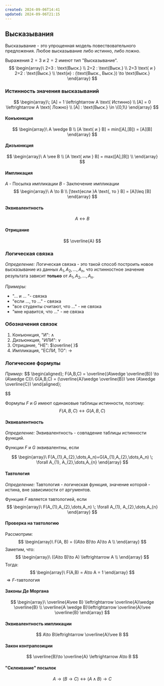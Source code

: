 ```yaml
---
created: 2024-09-06T14:41
updated: 2024-09-06T21:15
---
```

## Высказывания

Высказывание - это упрощенная модель повествовательного предложения.
Любое высказывание либо истинно, либо ложно.

Выражения $2=3$ и  $2=2$ имеют тип "Высказывание". 
$$
\begin{array}\
2=3 : \text{Выск.} \\
2=2 : \text{Выск.} \\
2=3 \text{ и } 2=2 : \text{Выск.}  \\
\text{и} : (\text{Выск., Выск.}) \to \text{Выск.}
\end{array}
$$
### Истинность значения высказываний
$$
\begin{array}\;
[A] = 1 \leftrightarrow A \text{ Истинно} \\
[A] = 0 \leftrightarrow A \text{ Ложно} \\
[A] : \text{Выск.} \in \{0,1\}
\end{array}
$$
#### Конъюнкция
$$
\begin{array}\
A \wedge B \\
[A \text{ и } B] = min([A],[B]) = [A][B]
\end{array}
$$
#### Дизъюнкция
$$
\begin{array}\
A \vee B \\
[A \text{ или } B] = max([A],[B]) \\
\end{array}
$$
#### Импликация
$A$ - Посылка импликации
$B$ - Заключение импликации
$$
\begin{array}\
A \to B \\
[\text{если }A \text{, то } B] = [A]\leq [B]
\end{array}
$$
#### Эквивалентность
$$
A\leftrightarrow B
$$
#### Отрицание
$$
\overline{A}
$$
### Логическая связка

*Определение:* Логическая связка - это такой способ построить новое высказывание из данных $A_{1}, A_{2},\dots,A_n$, что истинностное значение результата зависит **только** от $A_{1}, A_{2},\dots,A_n$.

*Примеры:* 
- "... и ... "- связка
- "если ..., то ..." - связка
- "все студенты считают, что ..." - не связка
- "мне нравится, что ..." - не связка

### Обозначения связок

1. Конъюнкция, "И": $\wedge$
2. Дизъюнкция, "ИЛИ": $\vee$
3. Отрицание, "НЕ": $\overline{ }$
4. Импликация, "ЕСЛИ, ТО": $\rightarrow$

### Логические формулы
*Пример:*
$$
\begin{aligned}\;
F(A,B,C) = \overline{(A\wedge \overline{B}) \to (A\wedge C)}\\
G(A,B,C) = (\overline{A}\wedge \overline{B}) \vee (A\wedge \overline{C})
\end{aligned}\;

$$

Формулы $F$ и $G$ имеют одинаковые таблицы истинности, поэтому:
$$
F(A,B,C)\leftrightarrow G(A,B,C)
$$

#### Эквивалентность

*Определение:* Эквивалентность - совпадение таблицы истинности функций.

Функции $F$ и $G$ эквивалентны, если

$$
\begin{array}\
F(A_{1},A_{2},\dots,A_n)=G(A_{1},A_{2},\dots,A_n) \; \forall A_{1}, A_{2},\dots,A_{n}
\end{array}
$$

#### Тавтология

*Определение:* Тавтология - логическая функция, значение которой - истина, вне зависимости от аргументов.

Функция $F$ является тавтологией, если
$$
\begin{array}\
F(A_{1},A_{2},\dots,A_n) \; \forall A_{1}, A_{2},\dots,A_{n}
\end{array}
$$
#### Проверка на тавтологию

Рассмотрим:
$$
\begin{array}\
F(A, B) = ((A\to B)\to A)\to A \\
\end{array}
$$
Заметим, что:
$$
\begin{array}\
((A\to B)\to A) \leftrightarrow A \\
\end{array}
$$
Тогда:
$$
\begin{array}\
F(A,B) = A\to A = 1
\end{array}
$$
$\Rightarrow F$-тавтология
#### Законы Де Моргана
$$
\begin{array}\
\overline{A\vee B} \leftrightarrow \overline{A}\wedge \overline{B} \\
\overline{A \wedge B}\leftrightarrow \overline{A}\vee \overline{B}
\end{array}
$$
#### Эквивалентность импликации
$$
A\to B\leftrightarrow \overline{A}\vee B
$$
#### Закон контрапозиции
$$
\overline{B}\to \overline{A} \leftrightarrow A\to B
$$
#### "Склеивание" посылок
$$
A\to(B\to C)\leftrightarrow (A\wedge B)\to C
$$

